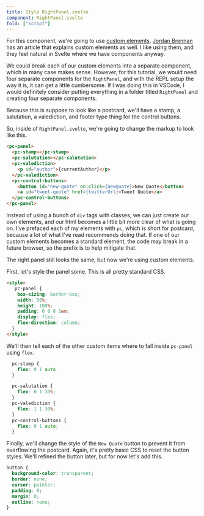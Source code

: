 ```yaml
---
title: Style RightPanel.svelte
component: RightPanel.svelte
fold: ["script"]
---
```


For this component, we're going to use [custom elements](https://www.html5rocks.com/en/tutorials/webcomponents/customelements/). [Jordan Brennan](https://dev.to/jfbrennan/custom-html-tags-4788) has an article that explains custom elements as well. I like using them, and they feel natural in Svelte where we have components anyway. 

We could break each of our custom elements into a separate component, which in many case makes sense. However, for this tutorial, we would need four separate components for the `RightPanel`, and with the REPL setup the way it is, it can get a little cumbersome. If I was doing this in VSCode, I would definitely consider putting everything in a folder titled `RightPanel` and creating four separate components. 

Because this is suppose to look like a postcard, we'll have a stamp, a salutation, a valediction, and footer type thing for the control buttons.

So, inside of `RightPanel.svelte`, we're going to change the markup to look like this.

```html
<pc-panel>
  <pc-stamp></pc-stamp>
  <pc-salutation></pc-salutation>
  <pc-valediction>
    <p id="author">{currentAuthor}</p>
  </pc-valediction>
  <pc-control-buttons>
    <button id="new-quote" on:click={newQuote}>New Quote</button>
    <a id="tweet-quote" href={twitterUrl}>Tweet Quote</a>
  </pc-control-buttons>
</pc-panel>
```

Instead of using a bunch of `div` tags with classes, we can just create our own elements, and our html becomes a little bit more clear of what is going on. I've prefaced each of my elements with `pc`, which is short for postcard, because a lot of what I've read recommends doing that. If one of our custom elements becomes a standard element, the code may break in a future browser, so the prefix is to help mitigate that. 

The right panel still looks the same, but now we're using custom elements. 

First, let's style the panel some. This is all pretty standard CSS.

```html
<style>
   pc-panel {
    box-sizing: border-box;
    width: 50%;
    height: 100%;
    padding: 0 0 0 1em;
    display: flex;
    flex-direction: column;
  }
</style>
```

We'll then tell each of the other custom items where to fall inside `pc-panel` using `flex`.

```css
  pc-stamp {
    flex: 0 1 auto
  }

  pc-salutation {
    flex: 0 1 30%;
  }
  pc-valediction {
    flex: 1 1 30%;
  }
  pc-control-buttons {
    flex: 0 1 auto;
  }
```

Finally, we'll change the style of the `New Quote` button to prevent it from overflowing the postcard. Again, it's pretty basic CSS to reset the button styles. We'll refined the button later, but for now let's add this.

```css
button {
  background-color: transparent;
  border: none;
  cursor: pointer;
  padding: 0;
  margin: 0;
  outline: none;
}
```
